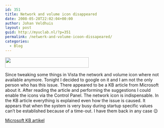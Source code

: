 ```yaml
---
id: 351
title: Network and volume icon disappeared
date: 2008-05-28T22:02:04+00:00
author: Johan Veldhuis
layout: post
guid: http://myuclab.nl/?p=351
permalink: /netwerk-and-volume-icoon-dissapeared/
categories:
  - Blog
---
```

[<img class="alignnone size-medium wp-image-352" title="Vista System tray" src="https://i1.wp.com/myuclab.nl/wp-content/uploads/2008/05/system-tray.jpg?resize=274%2C34" alt="" width="274" height="34" data-recalc-dims="1" />](https://i1.wp.com/myuclab.nl/wp-content/uploads/2008/05/system-tray.jpg)

Since tweaking some things in Vista the network and volume icon where not available anymore. Tonight I decided to google on it and I am not the only person who has this issue. There appeared to be a KB article from Microsoft about it. After reading the article and performing the suggestions I could enable the icons via the Control Panel. The network icon is indispensable. In the KB article everything is explained even how the issue is caused. It appears that when the system is very busy during startup specific values can&#8217;t be established because of a time-out. I have them back in any case 😉

<a href="http://support.microsoft.com/kb/945011/en-us" target="_blank">Microsoft KB artikel</a>